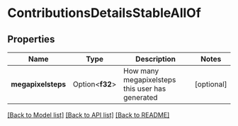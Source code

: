 # ContributionsDetailsStableAllOf

## Properties

Name | Type | Description | Notes
------------ | ------------- | ------------- | -------------
**megapixelsteps** | Option<**f32**> | How many megapixelsteps this user has generated | [optional]

[[Back to Model list]](../README.md#documentation-for-models) [[Back to API list]](../README.md#documentation-for-api-endpoints) [[Back to README]](../README.md)


